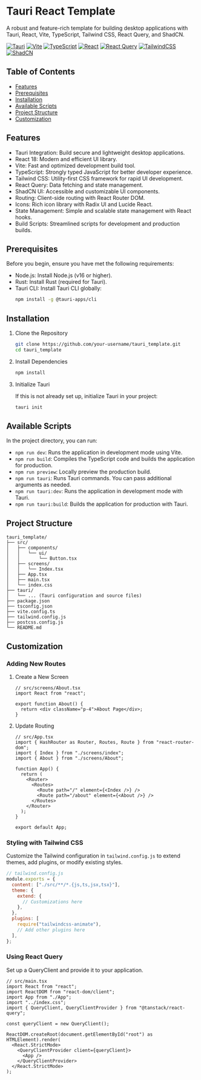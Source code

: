 # Tauri React Template

A robust and feature-rich template for building desktop applications with Tauri, React, Vite, TypeScript, Tailwind CSS, React Query, and ShadCN.

[![Tauri](https://img.shields.io/badge/tauri-%2324C8DB.svg?style=for-the-badge&logo=tauri&logoColor=%23FFFFFF)](https://tauri.app/)
[![Vite](https://img.shields.io/badge/vite-%23646CFF.svg?style=for-the-badge&logo=vite&logoColor=white)](https://vitejs.dev/)
[![TypeScript](https://img.shields.io/badge/typescript-%23007ACC.svg?style=for-the-badge&logo=typescript&logoColor=white)](https://www.typescriptlang.org/)
[![React](https://img.shields.io/badge/react-%2320232a.svg?style=for-the-badge&logo=react&logoColor=%2361DAFB)](https://reactjs.org/)
[![React Query](https://img.shields.io/badge/-React%20Query-FF4154?style=for-the-badge&logo=react%20query&logoColor=white)](https://tanstack.com/query/latest/)
[![TailwindCSS](https://img.shields.io/badge/tailwindcss-%2338B2AC.svg?style=for-the-badge&logo=tailwind-css&logoColor=white)](https://tailwindcss.com/)
[![ShadCN](https://img.shields.io/badge/shadcn-black?style=for-the-badge&logo=shadcnui&logoColor=white)](https://ui.shadcn.com/)

## Table of Contents

- [Features](#features)
- [Prerequisites](#prerequisites)
- [Installation](#installation)
- [Available Scripts](#available-scripts)
- [Project Structure](#project-structure)
- [Customization](#customization)

## Features

- Tauri Integration: Build secure and lightweight desktop applications.
- React 18: Modern and efficient UI library.
- Vite: Fast and optimized development build tool.
- TypeScript: Strongly typed JavaScript for better developer experience.
- Tailwind CSS: Utility-first CSS framework for rapid UI development.
- React Query: Data fetching and state management.
- ShadCN UI: Accessible and customizable UI components.
- Routing: Client-side routing with React Router DOM.
- Icons: Rich icon library with Radix UI and Lucide React.
- State Management: Simple and scalable state management with React hooks.
- Build Scripts: Streamlined scripts for development and production builds.

## Prerequisites

Before you begin, ensure you have met the following requirements:

- Node.js: Install Node.js (v16 or higher).
- Rust: Install Rust (required for Tauri).
- Tauri CLI: Install Tauri CLI globally:
  ```bash
  npm install -g @tauri-apps/cli
  ```

## Installation

1. Clone the Repository

   ```bash
   git clone https://github.com/your-username/tauri_template.git
   cd tauri_template
   ```

2. Install Dependencies

   ```bash
   npm install
   ```

3. Initialize Tauri

   If this is not already set up, initialize Tauri in your project:

   ```bash
   tauri init
   ```

## Available Scripts

In the project directory, you can run:

- `npm run dev`: Runs the application in development mode using Vite.
- `npm run build`: Compiles the TypeScript code and builds the application for production.
- `npm run preview`: Locally preview the production build.
- `npm run tauri`: Runs Tauri commands. You can pass additional arguments as needed.
- `npm run tauri:dev`: Runs the application in development mode with Tauri.
- `npm run tauri:build`: Builds the application for production with Tauri.

## Project Structure

```
tauri_template/
├── src/
│   ├── components/
│   │   └── ui/
│   │       └── Button.tsx
│   ├── screens/
│   │   └── Index.tsx
│   ├── App.tsx
│   ├── main.tsx
│   └── index.css
├── tauri/
│   └── ... (Tauri configuration and source files)
├── package.json
├── tsconfig.json
├── vite.config.ts
├── tailwind.config.js
├── postcss.config.js
└── README.md
```

## Customization

### Adding New Routes

1. Create a New Screen

   ```tsx
   // src/screens/About.tsx
   import React from "react";

   export function About() {
     return <div className="p-4">About Page</div>;
   }
   ```

2. Update Routing

   ```tsx
   // src/App.tsx
   import { HashRouter as Router, Routes, Route } from "react-router-dom";
   import { Index } from "./screens/index";
   import { About } from "./screens/About";

   function App() {
     return (
       <Router>
         <Routes>
           <Route path="/" element={<Index />} />
           <Route path="/about" element={<About />} />
         </Routes>
       </Router>
     );
   }

   export default App;
   ```

### Styling with Tailwind CSS

Customize the Tailwind configuration in `tailwind.config.js` to extend themes, add plugins, or modify existing styles.

```javascript
// tailwind.config.js
module.exports = {
  content: ["./src/**/*.{js,ts,jsx,tsx}"],
  theme: {
    extend: {
      // Customizations here
    },
  },
  plugins: [
    require("tailwindcss-animate"),
    // Add other plugins here
  ],
};
```

### Using React Query

Set up a QueryClient and provide it to your application.

```tsx
// src/main.tsx
import React from "react";
import ReactDOM from "react-dom/client";
import App from "./App";
import "../index.css";
import { QueryClient, QueryClientProvider } from "@tanstack/react-query";

const queryClient = new QueryClient();

ReactDOM.createRoot(document.getElementById("root") as HTMLElement).render(
  <React.StrictMode>
    <QueryClientProvider client={queryClient}>
      <App />
    </QueryClientProvider>
  </React.StrictMode>
);
```
